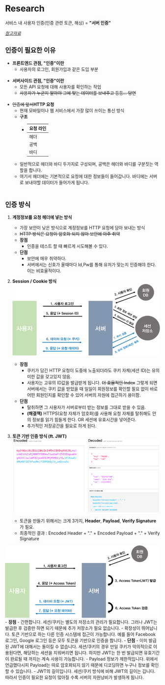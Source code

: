 # Research
서비스 내 사용자 인증(인증 관련 토큰, 해싱) = **"서버 인증"**

[*참고자료*](https://tansfil.tistory.com/58)

## 인증이 필요한 이유
- **프론트엔드 관점, "인증"이란**
    - 사용자의 로그인, 회원가입과 같은 도입 부분
    <br>
- **서버사이드 관점, "인증"이란**
    - 모든 API 요청에 대해 사용자를 확인하는 작업
    - ~~사용자가 누군지 알아야 그에 맞는 데이터를 보내주고 등등... 당연~~
    <br>
- ~~인증에 앞서~~**HTTP 요청**
    - 현재 모바일이나 웹 서비스에서 가장 많이 쓰이는 통신 방식
    - **구조**
        - |요청 라인|
          |----|
          |헤더|
          |공백|
          |바디|
    - 일반적으로 헤더와 바디 두가지로 구성되며, 공백은 헤더와 바디를 구분짓는 역할을 합니다.
    - 여기서 헤더에는 기본적으로 요청에 대한 정보들이 들어갑니다. 바디에는 서버로 보내야할 데이터가 들어가게 됩니다.
    <br>   
  
## 인증 방식
1. **계정정보를 요청 헤더에 넣는 방식**
    - 가장 보안이 낮은 방식으로 계정정보를 HTTP 요청에 담아 보내는 방식
    - ~~HTTP 방식은 요청이 암호화 되지 않아 보안에 아주 취약~~
    - **장점**
        - 인증을 테스트 할 때 빠르게 시도해볼 수 있다.
    - **단점**
        - 보안에 매우 취약하다.
        - 서버에서는 신호가 올때마다 Id,Pw를 통해 유저가 맞는지 인증해야 한다. 이는 비효율적이다.  
          
          
2. **Session / Cookie 방식**
![SessCook](/docs/images/Session%20and%20Cookie.png)
    - **장점**
        - 쿠키가 담긴 HTTP 요청이 도중에 노출되더라도 쿠키 자체(세션 ID)는 유의미한 값을 갖고있지 않음.
        - 사용자는 고유의 ID값을 발급받게 됩니다. ~~더 효율적인 Index~~ 그렇게 되면 서버에서는 쿠키 값을 받았을 때 일일이 회원정보를 확인할 필요 없이 바로 어떤 회원인지를 확인할 수 있어 서버의 자원에 접근하기 용이함.
    - **단점**
        - 탈취하면 그 사용자가 서버로부터 받는 정보를 그대로 받을 수 있음.
        - **(해결책)** HTTPS(요청 자체가 암호화)를 사용해 요청 자체를 탈취해도 안의 정보를 읽기 힘들게 한다. OR 세션에 유효시간을 넣어준다.
        - 추가적인 저장공간을 필요로 하게 된다.  
          
          
3. **토큰 기반 인증 방식 (ft. JWT)**
![jwt](/docs/images/jwt.png)  
    - 토큰을 만들기 위해서는 크게 3가지, **Header**, **Payload**, **Verify Signature**가 필요.
    - 최종적인 결과 : Encoded Header + "." + Encoded Payload + "." + Verify Signature  
      
![jwt2](/docs/images/jwt2.png)
    - **장점**
        - 간편합니다. 세션/쿠키는 별도의 저장소의 관리가 필요합니다. 그러나 JWT는 발급한 후 검증만 하면 되기 때문에 추가 저장소가 필요 없습니다.
        - 확장성이 뛰어납니다. 토큰 기반으로 하는 다른 인증 시스템에 접근이 가능합니다. 예를 들어 Facebook 로그인, Google 로그인 등은 모두 토큰을 기반으로 인증을 합니다.
    - **단점**
        - 이미 발급된 JWT에 대해서는 돌이킬 수 없습니다. 세션/쿠키의 경우 만일 쿠키가 악의적으로 이용된다면, 해당하는 세션을 지워버리면 됩니다. 하지만 JWT는 한 번 발급되면 유효기간이 완료될 때 까지는 계속 사용이 가능합니다.
        - Payload 정보가 제한적입니다. 위에서 언급했다시피 Payload는 따로 암호화되지 않기 때문에 디코딩하면 누구나 정보를 확인할 수 있습니다.
        - JWT의 길이입니다. 세션/쿠키 방식에 비해 JWT의 길이는 깁니다. 따라서 인증이 필요한 요청이 많아질 수록 서버의 자원낭비가 발생하게 됩니다. 
    
